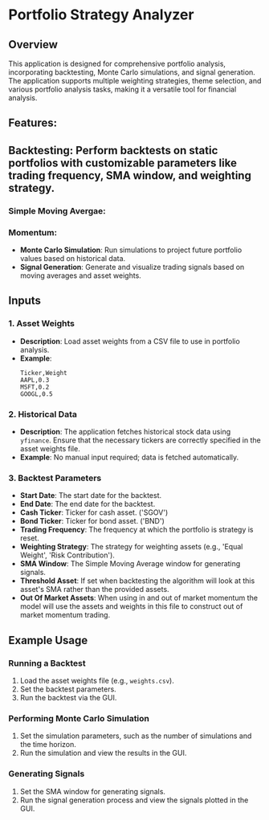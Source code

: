# Portfolio Strategy Analyzer

## Overview

This application is designed for comprehensive portfolio analysis, incorporating backtesting, Monte Carlo simulations, and signal generation. The application supports multiple weighting strategies, theme selection, and various portfolio analysis tasks, making it a versatile tool for financial analysis.

## Features:
## **Backtesting**: Perform backtests on static portfolios with customizable parameters like trading frequency, SMA window, and weighting strategy.
### Simple Moving Avergae:
### Momentum:

- **Monte Carlo Simulation**: Run simulations to project future portfolio values based on historical data.
- **Signal Generation**: Generate and visualize trading signals based on moving averages and asset weights.

## Inputs

### 1. **Asset Weights**
   - **Description**: Load asset weights from a CSV file to use in portfolio analysis.
   - **Example**: 
     ```
     Ticker,Weight
     AAPL,0.3
     MSFT,0.2
     GOOGL,0.5
     ```

### 2. **Historical Data**
   - **Description**: The application fetches historical stock data using `yfinance`. Ensure that the necessary tickers are correctly specified in the asset weights file.
   - **Example**: No manual input required; data is fetched automatically.

### 3. **Backtest Parameters**
   - **Start Date**: The start date for the backtest.
   - **End Date**: The end date for the backtest.
   - **Cash Ticker**: Ticker for cash asset. ('SGOV')
   - **Bond Ticker**: Ticker for bond asset. ('BND')
   - **Trading Frequency**: The frequency at which the portfolio is strategy is reset.
   - **Weighting Strategy**: The strategy for weighting assets (e.g., 'Equal Weight', 'Risk Contribution').
   - **SMA Window**: The Simple Moving Average window for generating signals.
   - **Threshold Asset**: If set when backtesting the algorithm will look at this asset's SMA rather than the provided assets.
   - **Out Of Market Assets**: When using in and out of market momentum the model will use the assets and weights in this file to construct out of market momentum trading.

## Example Usage

### Running a Backtest

1. Load the asset weights file (e.g., `weights.csv`).
2. Set the backtest parameters.
3. Run the backtest via the GUI.

### Performing Monte Carlo Simulation

1. Set the simulation parameters, such as the number of simulations and the time horizon.
2. Run the simulation and view the results in the GUI.

### Generating Signals

1. Set the SMA window for generating signals.
2. Run the signal generation process and view the signals plotted in the GUI.
